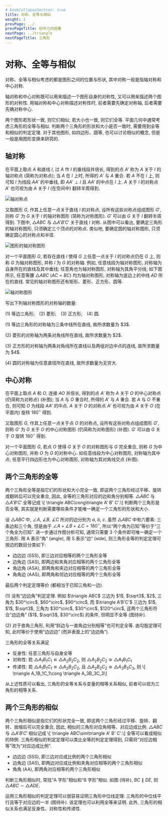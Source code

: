 ```yaml
---
# bookCollapseSection: true
title: 对称、全等与相似
weight: 1
prevPage: ../
prevPageTitle: 初中几何提要
nextPage: ../triangle
nextPageTitle: 三角形
---
```


# 对称、全等与相似

对称、全等与相似考虑的都是图形之间的位置与形状, 其中对称一般是指轴对称和中心对称.

轴对称和中心对称既可以用来描述一个图形自身的对称性, 又可以用来描述两个图形的对称性. 用轴对称和中心对称描述对称性时, 前者需要先确定对称轴, 后者需要先确对称中心.

两个图形若形状一致, 则它们相似; 若大小也一致, 则它们全等. 平面几何中通常考虑三角形的全等与相似. 判断两个三角形的形状和大小是否一致时, 需要用到全等和相似的判定定理. 对于其他图形, 如四边形、圆等, 也可以讨论相似的概念, 但是一般是用图形变换来研究的.

## 轴对称

在平面上取点 $A$ 和直线 $l$, 过 $A$ 作 $l$ 的垂线段并倍长, 得到的点 $A'$ 称为 $A$ 关于 $l$ 的轴对称点 (简称为对称点); 当 $A$ 在 $l$ 上时, 所得的 $A'$ 与 $A$ 重合. 若 $A$ 不在 $l$ 上, 则可知 $l$ 为线段 $AA'$ 的中垂线, 即 $AA'\perp l$ 且 $AA'$ 的中点在 $l$ 上. $A$ 关于 $l$ 的对称点 $A'$ 也可视为由 $A$ 关于 $l$ (在空间中) 翻转半周得到.

![轴对称点](/figs/2022/2022-08/2022-0807-1740.svg)

又取图形 $G$, 作其上任意一点关于直线 $l$ 的对称点, 设所有这些对称点组成图形 $G'$, 则称 $G'$ 为 $G$ 关于 $l$ 的轴对称图形 (简称为对称图形). $G'$ 可以由 $G$ 关于 $l$ 翻转半周得到. 下图中, $\triangle ABC$ 与 $\triangle A'B'C'$ 关于直线 $l$ 对称. 从图中可以看出, 要确定三角形的轴对称图形, 只须确定三个顶点的对称点. 类似地, 要确定圆的轴对称图形, 只须确定圆心的对称点和半径.

![图形的轴对称图形](/figs/2022/2022-08/2022-0807-1830.svg)

对一个平面图形 $G$, 若存在直线 $l$ 使得 $G$ 上任意一点关于 $l$ 的对称点仍在 $G$ 上, 则称 $G$ 为轴对称图形, 并称 $l$ 为 $G$ 的对称轴. 例如, 任意线段为轴对称图形, 对称轴为自身所在的直线及其中垂线; 任意角也为轴对称图形, 对称轴为其角平分线; 如下图所示, 任意等腰 $\triangle ABC$ ($AC=BC$) 均为轴对称图形, 对称轴为底边上的中线 $AD$ 所在的直线. 常见的轴对称图形还有矩形、菱形、正方形、圆等.

![轴对称图形](/figs/2022/2022-08/2022-0807-1840.svg)

<!-- 对两个平面图形 $G$ 与 $G'$, 若存在直线 $l$, 使得 $G$ 关于 $l$ 的对称图形为 $G'$, 则称 $G$ 与 $G'$ 关于直线 $l$ 成轴对称 (简称为对称), 并称 $l$ 为这两个图形的对称轴. 此时, 对应点的连线段被对称轴 $l$ 垂直平分. 上图中, 线段 $AC$ 与 $BC$ 关于直线 $l$ 对称. -->

<myexample>
    <p>写出下列轴对称图形的对称轴的数量:</p>
    <p>(1) 等边三角形;&emsp;(2) 菱形;&emsp;(3) 正方形;&emsp;(4) 圆.</p>
</myexample>

<mysolution>
    <p>(1) 等边三角形的对称轴为三条中线所在直线, 故所求数量为 $3$.</p>
    <p>(2) 菱形的对称轴为两条对角线所在直线, 故所求数量为 $2$.</p>
    <p>(3) 正方形的对称轴为两条对角线所在直线以及两组对边中点的连线, 故所求数量为 $4$.</p>
    <p>(4) 圆的对称轴为任意直径所在直线, 故所求数量为无穷大.</p>
</mysolution>

## 中心对称

在平面上取点 $A$ 和 $O$, 连接 $AO$ 并倍长, 得到的点 $A'$ 称为 $A$ 关于 $O$ 的中心对称点 (仍简称为对称点) (补图); 当 $A$ 与 $O$ 重合时, 所得的 $A'$ 与 $A$ 重合. 若 $A$ 与 $O$ 不重合, 则可知 $O$ 为线段 $AA'$ 的中点. $A$ 关于 $O$ 的对称点 $A'$ 也可视为由 $A$ 关于 $O$ (在平面内) 旋转 $180^\circ$ 得到.

又取图形 $G$, 作其上任意一点关于点 $O$ 的对称点, 设所有这些对称点组成图形 $G'$, 则称 $G'$ 为 $G$ 关于 $O$ 的中心对称图形 (仍简称为对称图形) (补图). $G'$ 可以由 $G$ 关于 $O$ 旋转 $180^\circ$ 得到.

对一个平面图形 $G$, 若点 $O$ 使得 $G$ 关于 $O$ 的对称图形与 $G$ 完全重合, 则称 $G$ 为中心对称图形, 并称 $O$ 为 $G$ 的对称中心. 如任意线段为中心对称图形, 对称轴为其中点; 任意平行四边形也为中心对称图形, 对称轴为其对角线交点 (补图).

<!-- 对两个平面图形 $G$ 与 $G'$, 若存在点 $O$, 使得 $G$ 关于 $O$ 的中心对称图形为 $G'$, 则称 $G$ 与 $G'$ 关于点 $O$ 成轴对称, 并称 $O$ 为这两个图形的对称中心. 此时, 对应点的连线段被对称中心 $O$ 平分.(补图) -->

## 两个三角形的全等

两个三角形全等是指它们的形状和大小完全一致, 即这两个三角形经过平移、旋转或翻转后可以完全重合, 因此, 全等的三角形对应的边和角分别相等. $\triangle ABC$ 与 $\triangle A' B' C'$ 全等记成 \\[
    \triangle ABC\cong\triangle A' B' C'.\\]
判断两个三角形是否全等, 其实就是判断需要哪些条件才能唯一确定一个三角形的形状和大小.

设 $\triangle ABC$ 中, $\angle A$, $\angle B$, $\angle C$ 所对的边分别为 $a$, $b$, $c$. 虽然 $\triangle ABC$ 中有六要素: 三条边和三个角, 但是由于 $\angle A+ \angle B+ \angle C= 180^\circ$, 所以“两个角为已知”等价于“三个角全为已知”. 进一步通过作图分析可知, 通常只需要 $3$ 个条件即可唯一确定一个三角形. 用 A 表示“角” (angle), 用 S 表示“边” (side), 则三角形全等的判定定理可按边的数目分类如下:

- 边边边 (SSS), 即三边对应相等的两个三角形全等
- 边角边 (SAS), 即两边和夹角对应相等的两个三角形全等
- 角边角 (ASA), 即两角和夹边对应相等的两个三角形全等
- 角角边 (AAS), 即两角和邻边对应相等的两个三角形全等

最后两个判定定理等价 (都相当于已知三角和一边). 

<myremark>
    <p>(1) 没有“边边角”判定定理. 例如 $\triangle ABC$ 三边为 $1$, $\sqrt3$, $2$, 三角为 $30^\circ$, $60^\circ$, $90^\circ$, 而 $\triangle A'B'C'$ 三边为 $1$, $1$, $\sqrt3$, 三角为 $30^\circ$, $30^\circ$, $120^\circ$, 这两个三角形符合“边边角” ($1$, $\sqrt3$, $30^\circ$) 的条件, 但明显不全等 (图待补).
    </p>
    <p>(2) 对于直角三角形, 利用“斜边与一直角边分别相等”也可判定全等. 由勾股定理可知, 此时等价于使用“边边边” (而非表面上的“边边角”).</p>
</myremark>

三角形的全等关系满足

- 反身性: 任意三角形与自身全等
- 对称性: 若 $\triangle A_1B_1C_1\cong\triangle A_2B_2C_2$, 则 $\triangle A_2B_2C_2\cong\triangle A_1B_1C_1$
- 传递性: 若 $\triangle A_1B_1C_1\cong\triangle A_2B_2C_2$, 且 $\triangle A_2B_2C_2\cong\triangle A_3B_3C_3$, 则 \\[
    \triangle A_1B_1C_1\cong \triangle A_3B_3C_3\\]

从上述性质可以看出, 三角形的全等关系与变量的相等关系相似, 前者可以视为三角形的相等关系.

## 两个三角形的相似

两个三角形相似是指它们的形状完全一致, 即这两个三角形经过平移、旋转、翻转、放缩后可以完全重合, 因此, 相似的三角形对应角相等、对应边成比例. $\triangle ABC$ 与 $\triangle A' B' C'$ 相似记成 \\[
    \triangle ABC\sim\triangle A' B' C'.\\]
全等可以看成相似的特例. 三角形相似的判定定理可以类比全等的判定定理得到, 只需将“对应边相等”改为“对应边成比例”.

- 边边边 (SSS), 即三边对应成比例的两个三角形相似
- 边角边 (SAS), 即两边对应成比例和夹角对应相等的两个三角形相似
- 角角 (AA), 即两角对应相等的两个三角形相似

判断三角形相似时, 常找“A 字形”相似和“8 字形”相似. 如图 (待补), $BC\parallel DE$, 则 $\triangle ABC\sim \triangle ADE$.

运用三角形相似的判定定理可以很容易证明三角形中位线定理: 三角形的中位线平行且等于对应边的一半 (图待补). 该定理也可以利用全等来证明. 此外, 三角形的相似关系也满足反身性、对称性和传递性.
